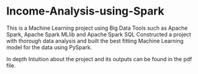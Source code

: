 # Income-Analysis-using-Spark

This is a Machine Learning project using Big Data Tools such as Apache Spark, Apache Spark MLlib and Apache Spark SQL
Constructed a project with thorough data analysis and built the best fitting Machine
Learning model for the data using PySpark. 

In depth Intuition about the project and its outputs can be found in the pdf file.
